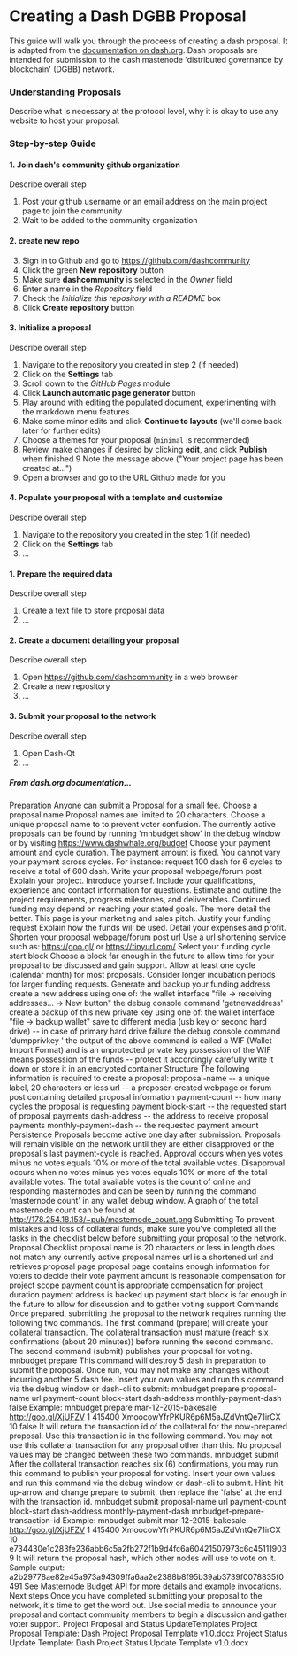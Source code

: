 # Creating a Dash DGBB Proposal

This guide will walk you through the proceess of creating a dash proposal. It is adapted from the [documentation on dash.org](https://dashpay.atlassian.net/wiki/display/DOC/Using+Decentralized+Governance%3A+Proposals,+Voting,+and+Budgets).  Dash proposals are intended for submission to the dash mastenode 'distributed governance by blockchain' (DGBB) network.

### Understanding Proposals

Describe what is necessary at the protocol level, why it is okay to use any website to host your proposal.

### Step-by-step Guide

#### 1. Join dash's community github organization

Describe overall step

1. Post your github username or an email address on the main project page to join the community
2. Wait to be added to the community organization

#### 2. create new repo
3. Sign in to Github and go to https://github.com/dashcommunity
4. Click the green **New repository** button
5. Make sure **dashcommunity** is selected in the *Owner* field
6. Enter a name in the *Repository* field
7. Check the *Initialize this repository with a README* box
8. Click **Create repository** button

#### 3. Initialize a proposal

Describe overall step

1. Navigate to the repository you created in step 2 (if needed)
2. Click on the **Settings** tab
3. Scroll down to the *GitHub Pages* module
4. Click **Launch automatic page generator** button
5. Play around with editing the populated document, experimenting with the markdown menu features
6. Make some minor edits and click **Continue to layouts** (we'll come back later for further edits)
7. Choose a themes for your proposal (`minimal` is recommended)
8. Review, make changes if desired by clicking **edit**, and click **Publish** when finished
9  Note the message above ("Your project page has been created at...")
9. Open a browser and go to the URL Github made for you

#### 4. Populate your proposal with a template and customize

Describe overall step

1. Navigate to the repository you created in the step 1 (if needed)
2. Click on the **Settings** tab
2. ...


#### 1. Prepare the required data

Describe overall step

1. Create a text file to store proposal data
2. ...


#### 2. Create a document detailing your proposal 

Describe overall step

1. Open https://github.com/dashcommunity in a web browser
2. Create a new repository
2. ...


#### 3. Submit your proposal to the network

Describe overall step

1. Open Dash-Qt
2. ...


##### From dash.org documentation...

Preparation
Anyone can submit a Proposal for a small fee.
Choose a proposal name
Proposal names are limited to 20 characters.
Choose a unique proposal name to to prevent voter confusion.
The currently active proposals can be found by running 'mnbudget show' in the debug window or by visiting https://www.dashwhale.org/budget
Choose your payment amount and cycle duration.
The payment amount is fixed. You cannot vary your payment across cycles.
For instance: request 100 dash for 6 cycles to receive a total of 600 dash.
Write your proposal webpage/forum post
Explain your project.
Introduce yourself. Include your qualifications, experience and contact information for questions.
Estimate and outline the project requirements, progress milestones, and deliverables.
Continued funding may depend on reaching your stated goals.
The more detail the better. This page is your marketing and sales pitch.
Justify your funding request
Explain how the funds will be used. Detail your expenses and profit.
Shorten your proposal webpage/forum post url
Use a url shortening service such as: https://goo.gl/ or https://tinyurl.com/
Select your funding cycle start block
Choose a block far enough in the future to allow time for your proposal to be discussed and gain support. 
Allow at least one cycle (calendar month) for most proposals.
Consider longer incubation periods for larger funding requests.
Generate and backup your funding address
create a new address using one of:
the wallet interface "file -> receiving addresses... -> New button"
the debug console command 'getnewaddress'
create a backup of this new private key using one of:
the wallet interface "file -> backup wallet"
save to different media (usb key or second hard drive) -- in case of primary hard drive failure
the debug console command 'dumpprivkey <payment address>'
the output of the above command is called a WIF (Wallet Import Format) and is an unprotected private key
possession of the WIF means possession of the funds -- protect it accordingly
carefully write it down or
store it in an encrypted container
Structure
The following information is required to create a proposal:
proposal-name -- a unique label, 20 characters or less
url -- a proposer-created webpage or forum post containing detailed proposal information
payment-count -- how many cycles the proposal is requesting payment
block-start -- the requested start of proposal payments
dash-address -- the address to receive proposal payments
monthly-payment-dash -- the requested payment amount
Persistence
Proposals become active one day after submission.
Proposals will remain visible on the network until they are either disapproved or the proposal's last payment-cycle is reached.
Approval occurs when yes votes minus no votes equals 10% or more of the total available votes.
Disapproval occurs when no votes minus yes votes equals 10% or more of the total available votes.
The total available votes is the count of online and responding masternodes and can be seen by running the command 'masternode count' in any wallet debug window. A graph of the total masternode count can be found at http://178.254.18.153/~pub/masternode_count.png
Submitting
To prevent mistakes and loss of collateral funds, make sure you've completed all the tasks in the checklist below before submitting your proposal to the network.
Proposal Checklist
proposal name
is 20 characters or less in length
does not match any currently active proposal names
url
is a shortened url and retrieves proposal page
proposal page
contains enough information for voters to decide their vote
payment amount
is reasonable compensation for project scope
payment count
is appropriate compensation for project duration
payment address
is backed up
payment start block
is far enough in the future to allow for discussion and to gather voting support
Commands
Once prepared, submitting the proposal to the network requires running the following two commands.
The first command (prepare) will create your collateral transaction.
The collateral transaction must mature (reach six confirmations (about 20 minutes)) before running the second command.
The second command (submit) publishes your proposal for voting.
mnbudget prepare
This command will destroy 5 dash in preparation to submit the proposal.  Once run, you may not make any changes without incurring another 5 dash fee.
Insert your own values and run this command via the debug window or dash-cli to submit:
       mnbudget prepare proposal-name url payment-count block-start dash-address monthly-payment-dash false
Example: mnbudget prepare mar-12-2015-bakesale http://goo.gl/XjUFZV 1 415400 XmoocowYfrPKUR6p6M5aJZdVntQe71irCX 10 false
It will return the transaction id of the collateral for the now-prepared proposal. Use this transaction id in the following command. You may not use this collateral transaction for any proposal other than this. No proposal values may be changed between these two commands.
mnbudget submit
After the collateral transaction reaches six (6) confirmations, you may run this command to publish your proposal for voting.
Insert your own values and run this command via the debug window or dash-cli to submit.
Hint: hit up-arrow and change prepare to submit, then replace the 'false' at the end with the transaction id. 
       mnbudget submit proposal-name url payment-count block-start dash-address monthly-payment-dash mnbudget-prepare-transaction-id
Example: mnbudget submit mar-12-2015-bakesale http://goo.gl/XjUFZV 1 415400 XmoocowYfrPKUR6p6M5aJZdVntQe71irCX 10 e734430e1c283fe236abb6c5a2fb272f1b9d4fc6a60421507973c6c451119039
It will return the proposal hash, which other nodes will use to vote on it. Sample output: a2b29778ae82e45a973a94309ffa6aa2e2388b8f95b39ab3739f0078835f0491 
See Masternode Budget API for more details and example invocations.
Next steps
Once you have completed submitting your proposal to the network, it's time to get the word out.
Use social media to announce your proposal and contact community members to begin a discussion and gather voter support.
Project Proposal and Status UpdateTemplates
Project Proposal Template: Dash Project Proposal Template v1.0.docx
Project Status Update Template: Dash Project Status Update Template v1.0.docx
